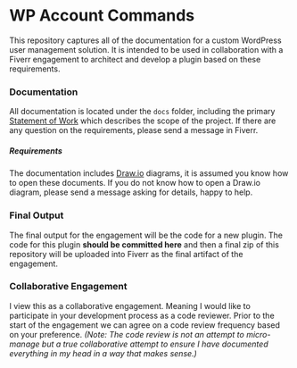 # WP Account Commands
This repository captures all of the documentation for a custom WordPress user management solution. It is intended to be used in collaboration with a Fiverr engagement to architect and develop a plugin based on these requirements.  

### Documentation
All documentation is located under the `docs` folder, including the primary [Statement of Work](./docs/statement-of-work.md) which describes the scope of the project. If there are any question on the requirements, please send a message in Fiverr.

##### Requirements
The documentation includes [Draw.io](https://draw.io) diagrams, it is assumed you know how to open these documents. If you do not know how to open a Draw.io diagram, please send a message asking for details, happy to help.

### Final Output
The final output for the engagement will be the code for a new plugin. The code for this plugin **should be committed here** and then a final zip of this repository will be uploaded into Fiverr as the final artifact of the engagement.

### Collaborative Engagement
I view this as a collaborative engagement. Meaning I would like to participate in your development process as a code reviewer. Prior to the start of the engagement we can agree on a code review frequency based on your preference. *(Note: The code review is not an attempt to micro-manage but a true collaborative attempt to ensure I have documented everything in my head in a way that makes sense.)*
